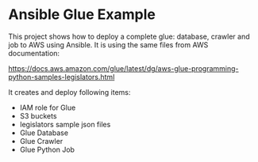 

# Ansible Glue Example

This project shows how to deploy a complete glue: database, crawler and job to AWS using Ansible.
It is using the same files from AWS documentation:

https://docs.aws.amazon.com/glue/latest/dg/aws-glue-programming-python-samples-legislators.html

It creates and deploy following items:
- IAM role for Glue
- S3 buckets
- legislators sample json files
- Glue Database
- Glue Crawler
- Glue Python Job


